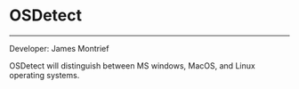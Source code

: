 # OSDetect

---

Developer: James Montrief

OSDetect will distinguish between MS windows, MacOS, and Linux operating systems.
